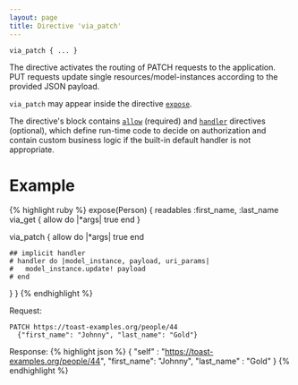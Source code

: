 ```yaml
---
layout: page
title: Directive 'via_patch'
---
```


`via_patch { ... }`

The directive activates the routing of PATCH requests to the application. PUT requests update single resources/model-instances according to the provided JSON payload.

`via_patch` may appear inside the directive [`expose`](expose).

The directive's block contains [`allow`](allow) <!-- [D.1] --> (required) and [`handler`](handler)  <!-- [D.2] --> directives (optional), which define run-time code to decide on authorization and contain custom business logic if the built-in default handler is not appropriate.


# Example
{% highlight ruby %}
expose(Person) {
  readables :first_name, :last_name
  via_get {
    allow do |*args|
      true
    end
  }

  via_patch {
    allow do |*args|
      true
    end

    ## implicit handler
    # handler do |model_instance, payload, uri_params|
    #   model_instance.update! payload
    # end
  }
}
{% endhighlight %}

Request:

    PATCH https://toast-examples.org/people/44
      {"first_name": "Johnny", "last_name": "Gold"}

Response:
{% highlight json %}
{
    "self"      : "https://toast-examples.org/people/44",
    "first_name": "Johnny",
    "last_name" : "Gold"
}
{% endhighlight %}
